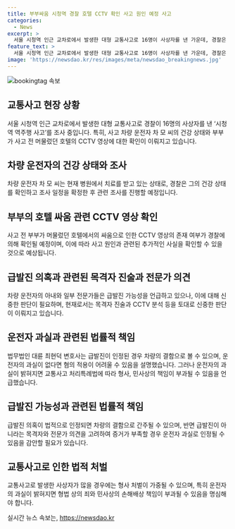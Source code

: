 ```yaml
---
title: 부부싸움 시청역 경찰 호텔 CCTV 확인 사고 원인 예정 사고
categories:
  - News
excerpt: >
  서울 시청역 인근 교차로에서 발생한 대형 교통사고로 16명이 사상자를 낸 가운데, 경찰은 차량 운전자를 병원에서 조사하기로 결정했다. 사고 당시 부부가 머물렀던 호텔의 폐쇄회로(CC)TV 영상의 존재 여부도 확인 중이다. 누리꾼의 주장과 급발진 가능성에 대한 전문가들의 의견이 충돌하고 있으며, 법조계에서도 논란이 계속되고 있다. 이에 대해 경찰은 신중히 사실을 밝혀나갈 것이라 밝혔고, 법무법인 대륜의 변호사는 급발진 여부에 따라 운전자의 책임과 처벌의 정도가 달라질 수 있음을 설명했다.
feature_text: >
  서울 시청역 인근 교차로에서 발생한 대형 교통사고로 16명이 사상자를 낸 가운데, 경찰은 차량 운전자를 병원에서 조사하기로 결정했다. 사고 당시 부부가 머물렀던 호텔의 폐쇄회로(CC)TV 영상의 존재 여부도 확인 중이다. 누리꾼의 주장과 급발진 가능성에 대한 전문가들의 의견이 충돌하고 있으며, 법조계에서도 논란이 계속되고 있다. 이에 대해 경찰은 신중히 사실을 밝혀나갈 것이라 밝혔고, 법무법인 대륜의 변호사는 급발진 여부에 따라 운전자의 책임과 처벌의 정도가 달라질 수 있음을 설명했다.
image: 'https://newsdao.kr/res/images/meta/newsdao_breakingnews.jpg'
---
```


<p><img src="https://newsdao.kr/res/images/meta/newsdao_breakingnews.jpg" alt="bookingtag 속보" /></p>

<h2 data-ke-size="size26">교통사고 현장 상황</h2>

<p data-ke-size="size16">서울 시청역 인근 교차로에서 발생한 대형 교통사고로 경찰이 16명의 사상자를 낸 ‘시청역 역주행 사고’를 조사 중입니다. 특히, 사고 차량 운전자 차 모 씨의 건강 상태와 부부가 사고 전 머물렀던 호텔의 CCTV 영상에 대한 확인이 이뤄지고 있습니다.</p>

<h2 data-ke-size="size26">차량 운전자의 건강 상태와 조사</h2>

<p data-ke-size="size16">차량 운전자 차 모 씨는 현재 병원에서 치료를 받고 있는 상태로, 경찰은 그의 건강 상태를 확인하고 조사 일정을 확정한 후 관련 조사를 진행할 예정입니다.</p>

<h2 data-ke-size="size26">부부의 호텔 싸움 관련 CCTV 영상 확인</h2>

<p data-ke-size="size16">사고 전 부부가 머물렀던 호텔에서의 싸움으로 인한 CCTV 영상의 존재 여부가 경찰에 의해 확인될 예정이며, 이에 따라 사고 원인과 관련된 추가적인 사실을 확인할 수 있을 것으로 예상됩니다.</p>

<h2 data-ke-size="size26">급발진 의혹과 관련된 목격자 진술과 전문가 의견</h2>

<p data-ke-size="size16">차량 운전자의 아내와 일부 전문가들은 급발진 가능성을 언급하고 있으나, 이에 대해 신중한 판단이 필요하며, 현재로서는 목격자 진술과 CCTV 분석 등을 토대로 신중한 판단이 이뤄지고 있습니다.</p>

<h2 data-ke-size="size26">운전자 과실과 관련된 법률적 책임</h2>

<p data-ke-size="size16">법무법인 대륜 최현덕 변호사는 급발진이 인정된 경우 차량의 결함으로 볼 수 있으며, 운전자의 과실이 없다면 혐의 적용이 어려울 수 있음을 설명했습니다. 그러나 운전자의 과실이 밝혀지면 교통사고 처리특례법에 따라 형사, 민사상의 책임이 부과될 수 있음을 언급했습니다.</p>

<h2 data-ke-size="size26">급발진 가능성과 관련된 법률적 책임</h2>

<p data-ke-size="size16">급발진 의혹이 법적으로 인정되면 차량의 결함으로 간주될 수 있으며, 반면 급발진이 아니라는 목격자와 전문가 의견을 고려하여 증거가 부족할 경우 운전자 과실로 인정될 수 있음을 감안할 필요가 있습니다.</p>

<h2 data-ke-size="size26">교통사고로 인한 법적 처벌</h2>

<p data-ke-size="size16">교통사고로 발생한 사상자가 많을 경우에는 형사 처벌이 가중될 수 있으며, 특히 운전자의 과실이 밝혀지면 형법 상의 죄와 민사상의 손해배상 책임이 부과될 수 있음을 명심해야 합니다.</p>
실시간 뉴스 속보는, <a href="https://newsdao.kr" rel="dofollow">https://newsdao.kr</a>


